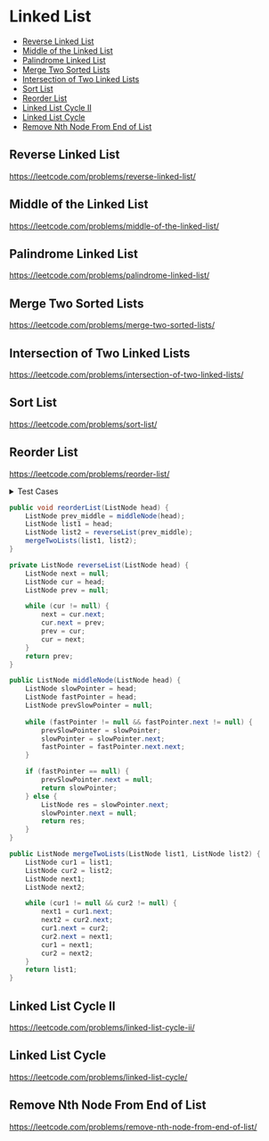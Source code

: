 # Linked List

+ [Reverse Linked List](#reverse-linked-list)
+ [Middle of the Linked List](#middle-of-the-linked-list)
+ [Palindrome Linked List](#palindrome-linked-list)
+ [Merge Two Sorted Lists](#merge-two-sorted-lists)
+ [Intersection of Two Linked Lists](#intersection-of-two-linked-lists)
+ [Sort List](#sort-list)
+ [Reorder List](#reorder-list)
+ [Linked List Cycle II](#linked-list-cycle-ii)
+ [Linked List Cycle](#linked-list-cycle)
+ [Remove Nth Node From End of List](#remove-nth-node-from-end-of-list)


## Reverse Linked List

https://leetcode.com/problems/reverse-linked-list/

## Middle of the Linked List

https://leetcode.com/problems/middle-of-the-linked-list/

## Palindrome Linked List

https://leetcode.com/problems/palindrome-linked-list/

## Merge Two Sorted Lists

https://leetcode.com/problems/merge-two-sorted-lists/

## Intersection of Two Linked Lists

https://leetcode.com/problems/intersection-of-two-linked-lists/

## Sort List

https://leetcode.com/problems/sort-list/

## Reorder List

https://leetcode.com/problems/reorder-list/

<details><summary>Test Cases</summary><blockquote>

``` java
import org.junit.jupiter.api.BeforeEach;
import org.junit.jupiter.api.Test;
import java.util.List;
import static org.junit.jupiter.api.Assertions.*;

class SolutionTest {
    private Solution sol;

    @BeforeEach
    void setUp() {
        sol = new Solution();
    }

    @Test
    void testMiddle() {
        ListNode list = buildLinkedList(List.of(1, 2, 3, 4, 5));
        ListNode expected_right = buildLinkedList(List.of(4, 5));
        ListNode expected_left = buildLinkedList(List.of(1, 2, 3));
        assertEquals(expected_right, sol.middleNode(list));
        assertEquals(expected_left, list);
    }

    @Test
    void testMerge() {
        ListNode expected = buildLinkedList(List.of(1, 4, 2, 5, 3));
        ListNode list1 = buildLinkedList(List.of(1, 2, 3));
        ListNode list2 = buildLinkedList(List.of(4, 5));
        assertEquals(expected, sol.mergeTwoLists(list1, list2));
    }
    
    @Test
    void testReorderList() {
        ListNode list = buildLinkedList(List.of(1, 2, 3, 4, 5));
        ListNode expected = buildLinkedList(List.of(1, 5, 2, 4, 3));
        sol.reorderList(list);
        assertEquals(expected, list);
    }

    private ListNode buildLinkedList(List<Integer> source) {
        ListNode node = null;
        ListNode prev = null;
        for (int i = source.size() - 1; i >= 0; i--) {
            node = new ListNode(source.get(i), prev);
            prev = node;
        }
        return node;
    }
}
```

``` java
import java.util.Objects;

public class ListNode {
    int val;
    ListNode next;
    ListNode() {}
    ListNode(int val) { this.val = val; }
    ListNode(int val, ListNode next) { this.val = val; this.next = next; }

    @Override
    public boolean equals(Object o) {
        if (this == o) return true;
        if (o == null || getClass() != o.getClass()) return false;
        ListNode listNode = (ListNode) o;
        return val == listNode.val && Objects.equals(next, listNode.next);
    }
}
```

</blockquote></details>


``` java
public void reorderList(ListNode head) {
    ListNode prev_middle = middleNode(head);
    ListNode list1 = head;
    ListNode list2 = reverseList(prev_middle);
    mergeTwoLists(list1, list2);
}

private ListNode reverseList(ListNode head) {
    ListNode next = null;
    ListNode cur = head;
    ListNode prev = null;

    while (cur != null) {
        next = cur.next;
        cur.next = prev;
        prev = cur;
        cur = next;
    }   
    return prev;
}

public ListNode middleNode(ListNode head) {
    ListNode slowPointer = head;
    ListNode fastPointer = head;
    ListNode prevSlowPointer = null;
        
    while (fastPointer != null && fastPointer.next != null) {
        prevSlowPointer = slowPointer;
        slowPointer = slowPointer.next;
        fastPointer = fastPointer.next.next;
    }

    if (fastPointer == null) {
        prevSlowPointer.next = null;
        return slowPointer;
    } else {
        ListNode res = slowPointer.next;
        slowPointer.next = null;
        return res;
    }
}

public ListNode mergeTwoLists(ListNode list1, ListNode list2) {
    ListNode cur1 = list1;
    ListNode cur2 = list2;
    ListNode next1;
    ListNode next2;

    while (cur1 != null && cur2 != null) {
        next1 = cur1.next;
        next2 = cur2.next;
        cur1.next = cur2;
        cur2.next = next1;
        cur1 = next1;
        cur2 = next2;
    }
    return list1;
}
```


## Linked List Cycle II

https://leetcode.com/problems/linked-list-cycle-ii/

## Linked List Cycle

https://leetcode.com/problems/linked-list-cycle/

## Remove Nth Node From End of List

https://leetcode.com/problems/remove-nth-node-from-end-of-list/